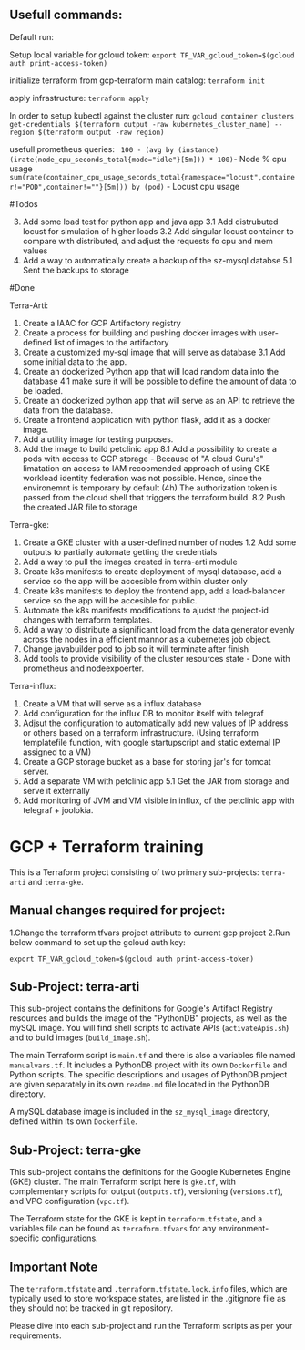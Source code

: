 ## Usefull commands:

Default run:

Setup local variable for gcloud token: 
```export TF_VAR_gcloud_token=$(gcloud auth print-access-token)```

initialize terraform from gcp-terraform main catalog:
```terraform init```

apply infrastructure:
```terraform apply```

In order to setup kubectl against the cluster run:
```gcloud container clusters get-credentials $(terraform output -raw kubernetes_cluster_name) --region $(terraform output -raw region)```

usefull prometheus queries:
``` 100 - (avg by (instance) (irate(node_cpu_seconds_total{mode="idle"}[5m])) * 100)```- Node % cpu usage
``` sum(rate(container_cpu_usage_seconds_total{namespace="locust",container!="POD",container!=""}[5m])) by (pod) ``` - Locust cpu usage

#Todos

3. Add some load test for python app and java app
    3.1 Add distrubuted locust for simulation of higher loads
    3.2 Add singular locust container to compare with distributed, and adjust the requests fo cpu and mem values
5. Add a way to automatically create a backup of the sz-mysql databse
    5.1 Sent the backups to storage

#Done

Terra-Arti:
1. Create a IAAC for GCP Artifactory registry
2. Create a process for building and pushing docker images with user-defined list of images to the artifactory
3. Create a customized my-sql image that will serve as database
    3.1 Add some initial data to the app.
4. Create an dockerized Python app that will load random data into the database
    4.1 make sure it will be possible to define the amount of data to be loaded.
5. Create an dockerized python app that will serve as an API to retrieve the data from the database.
6. Create a frontend application with python flask, add it as a docker image. 
7. Add a utility image for testing purposes.
8. Add the image to build petclinic app
    8.1 Add a possibility to create a pods with access to GCP storage - Because of "A cloud Guru's" limatation on access to IAM recoomended approach of using GKE workload identity federation was not possible. Hence, since the environemnt is temporary by default (4h) The authorization token is passed from the cloud shell that triggers the terraform build.
    8.2 Push the created JAR file to storage

Terra-gke:
1. Create a GKE cluster with a user-defined number of nodes
 1.2 Add some outputs to partially automate getting the credentials
2. Add a way to pull the images created in terra-arti module
3. Create k8s manifests to create deployment of mysql database, add a service so the app will be accesible from within cluster only
4. Create k8s manifests to deploy the frontend app, add a load-balancer service so the app will be accesible for public.
5. Automate the k8s manifests modifications to ajudst the project-id changes with terraform templates.
6. Add a way to distribute a significant load from the data generator evenly across the nodes in a efficient mannor as a kubernetes job object.
7. Change javabuilder pod to job so it will terminate after finish
8. Add tools to provide visibility of the cluster resources state - Done with prometheus and nodeexpoerter.

Terra-influx:
1. Create a VM that will serve as a influx database
2. Add configuration for the influx DB to monitor itself with telegraf
3. Adjsut the configuration to automatically add new values of IP address or others based on a terraform infrastructure. (Using terraform templatefile function, with google startupscript and static external IP assigned to a VM)
4. Create a GCP storage bucket as a base for storing jar's for tomcat server.
5. Add a separate VM with petclinic app
    5.1 Get the JAR from storage and serve it externally
6. Add monitoring of JVM and VM visible in influx, of the petclinic app with telegraf + joolokia.

# GCP + Terraform training

This is a Terraform project consisting of two primary sub-projects: `terra-arti` and `terra-gke`.

## Manual changes required for project:

1.Change the terraform.tfvars project attribute to current gcp project
2.Run below command to set up the gcloud auth key: 

```export TF_VAR_gcloud_token=$(gcloud auth print-access-token)```

## Sub-Project: terra-arti 

This sub-project contains the definitions for Google's Artifact Registry resources and builds the image of the "PythonDB" projects, as well as the mySQL image.
You will find shell scripts to activate APIs (`activateApis.sh`) and to build images (`build_image.sh`).

The main Terraform script is `main.tf` and there is also a variables file named `manualvars.tf`. It includes a PythonDB project with its own `Dockerfile` and Python scripts. The specific descriptions and usages of PythonDB project are given separately in its own `readme.md` file located in the PythonDB directory.

A mySQL database image is included in the `sz_mysql_image` directory, defined within its own `Dockerfile`.

## Sub-Project: terra-gke

This sub-project contains the definitions for the Google Kubernetes Engine (GKE) cluster. The main Terraform script here is `gke.tf`, with complementary scripts for output (`outputs.tf`), versioning (`versions.tf`), and VPC configuration (`vpc.tf`).

The Terraform state for the GKE is kept in `terraform.tfstate`, and a variables file can be found as `terraform.tfvars` for any environment-specific configurations.

## Important Note

The `terraform.tfstate` and `.terraform.tfstate.lock.info` files, which are typically used to store workspace states, are listed in the .gitignore file as they should not be tracked in git repository.

Please dive into each sub-project and run the Terraform scripts as per your requirements.

